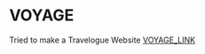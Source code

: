 # VOYAGE

Tried to make a Travelogue Website
[VOYAGE_LINK](https://aaturbordia.github.io/Travel/home.html)

